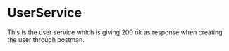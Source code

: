 # UserService
This is the user service which is giving 200 ok as response when creating the user through postman.
